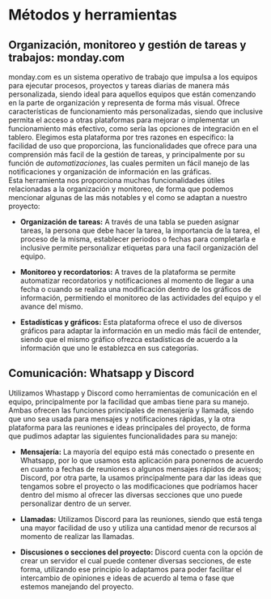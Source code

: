 # Métodos y herramientas
## Organización, monitoreo y gestión de tareas y trabajos: monday.com
monday.com es un sistema operativo de trabajo que impulsa a los equipos para ejecutar procesos, proyectos y tareas diarias de manera más personalizada, siendo ideal para aquellos equipos que están comenzando en la parte de organización y representa de forma más visual. Ofrece características de funcionamiento más personalizadas, siendo que inclusive permita el acceso a otras plataformas para mejorar o implementar un funcionamiento más efectivo, como sería las opciones de integración en el tablero.
Elegimos esta plataforma por tres razones en específico: la facilidad de uso que proporciona, las funcionalidades que ofrece para una comprensión más facil de la gestión de tareas, y principalmente por su función de *automatizaciones*, las cuales permiten un fácil manejo de las notificaciones y organización de información en las gráficas.  
Esta herramienta nos proporciona muchas funcionalidades útiles relacionadas a la organización y monitoreo, de forma que podemos mencionar algunas de las más notables y el como se adaptan a nuestro proyecto:
* **Organización de tareas:** A través de una tabla se pueden asignar tareas, la persona que debe hacer la tarea, la importancia de la tarea, el proceso de la misma, establecer periodos o fechas para completarla e inclusive permite personalizar etiquetas para una facil organización del equipo.

* **Monitoreo y recordatorios:** A traves de la plataforma se permite automatizar recordatorios y notificaciones al momento de llegar a una fecha o cuando se realiza una modificación dentro de los gráficos de información, permitiendo el monitoreo de las actividades del equipo y el avance del mismo.

* **Estadísticas y gráficos:** Esta plataforma ofrece el uso de diversos gráficos para adaptar la información en un medio más fácil de entender, siendo que el mismo gráfico ofrezca estadísticas de acuerdo a la información que uno le establezca en sus categorías.

## Comunicación: Whatsapp y Discord
Utilizamos Whastapp y Discord como herramientas de comunicación en el equipo, principalmente por la facilidad que ambas tiene para su manejo. Ambas ofrecen las funciones principales de mensajería y llamada, siendo que uno sea usada para mensajes y notificaciones rápidas, y la otra plataforma para las reuniones e ideas principales del proyecto, de forma que pudimos adaptar las siguientes funcionalidades para su manejo:
* **Mensajería:** La mayoría del equipo está más conectado o presente en Whatsapp, por lo que usamos esta aplicación para ponernos de acuerdo en cuanto a fechas de reuniones o algunos mensajes rápidos de avisos; Discord, por otra parte, la usamos principalmente para dar las ideas que tengamos sobre el proyecto o las modificaciones que podríamos hacer dentro del mismo al ofrecer las diversas secciones que uno puede personalizar dentro de un server.

* **Llamadas:** Utilizamos Discord para las reuniones, siendo que está tenga una mayor facilidad de uso y utiliza una cantidad menor de recursos al momento de realizar las llamadas.

* **Discusiones o secciones del proyecto:** Discord cuenta con la opción de crear un servidor el cual puede contener diversas secciones, de este forma, utilizando ese principio lo adaptamos para poder facilitar el intercambio de opiniones e ideas de acuerdo al tema o fase que estemos manejando del proyecto.

